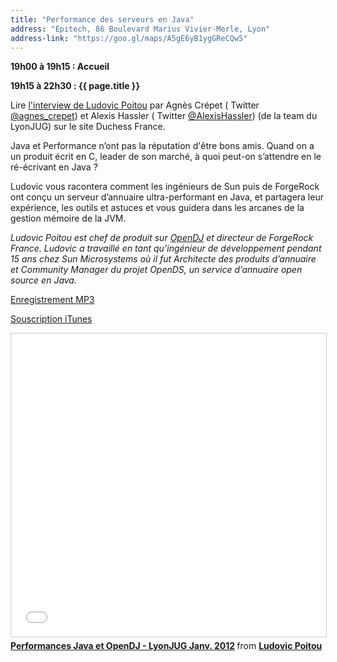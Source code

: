 ```yaml
---
title: "Performance des serveurs en Java"
address: "Epitech, 86 Boulevard Marius Vivier-Merle, Lyon"
address-link: "https://goo.gl/maps/A5gE6yB1ygGReCQw5"
---
```


**19h00 à 19h15 : Accueil**

**19h15 à 22h30 : {{ page.title }}**

Lire
[l'interview de Ludovic Poitou](http://jduchess.org/duchess-france/blog/parlons-perf-avec-ludovic-poitou/)
par
Agnès Crépet ( <i class="fab fa-twitter"></i><span class="d-sm-none"> Twitter</span> [@agnes_crepet](http://twitter.com/agnes_crepet))
et Alexis Hassler ( <i class="fab fa-twitter"></i><span class="d-sm-none"> Twitter</span> [@AlexisHassler](http://twitter.com/AlexisHassler))
(de la team du LyonJUG) sur le site Duchess France.

Java et Performance n’ont pas la réputation d'être bons amis. Quand on a un produit écrit en C, leader de son marché, à quoi peut-on s’attendre en le ré-écrivant en Java ?

Ludovic vous racontera comment les ingénieurs de Sun puis de ForgeRock ont conçu un serveur d’annuaire ultra-performant en Java, et partagera leur expérience, les outils et astuces et vous guidera dans les arcanes de la gestion mémoire de la JVM.

*Ludovic Poitou est chef de produit sur
[OpenDJ](http://forgerock.com/opendj.html)
et directeur de ForgeRock France.
Ludovic a travaillé en tant qu’ingénieur de développement pendant 15 ans chez Sun Microsystems où il fut Architecte des produits d’annuaire et Community Manager du projet OpenDS, un service d’annuaire open source en Java.*

[Enregistrement MP3](http://pod.cast-it.fr/lyonjug-17-01-2012-perf.mp3)

[Souscription iTunes](http://itunes.apple.com/fr/podcast/cast-it/id438995372)

<iframe src="//www.slideshare.net/slideshow/embed_code/key/ri1lq8L5MvND1V" width="595" height="485" frameborder="0" marginwidth="0" marginheight="0" scrolling="no" style="border:1px solid #CCC; border-width:1px; margin-bottom:5px; max-width: 100%;" allowfullscreen> </iframe> <div style="margin-bottom:5px"> <strong> <a href="//www.slideshare.net/ludomp/performances-java-et-opendj-lyonjug-janv-2012" title="Performances Java et OpenDJ - LyonJUG Janv. 2012" target="_blank">Performances Java et OpenDJ - LyonJUG Janv. 2012</a> </strong> from <strong><a href="https://www.slideshare.net/ludomp" target="_blank">Ludovic Poitou</a></strong> </div>